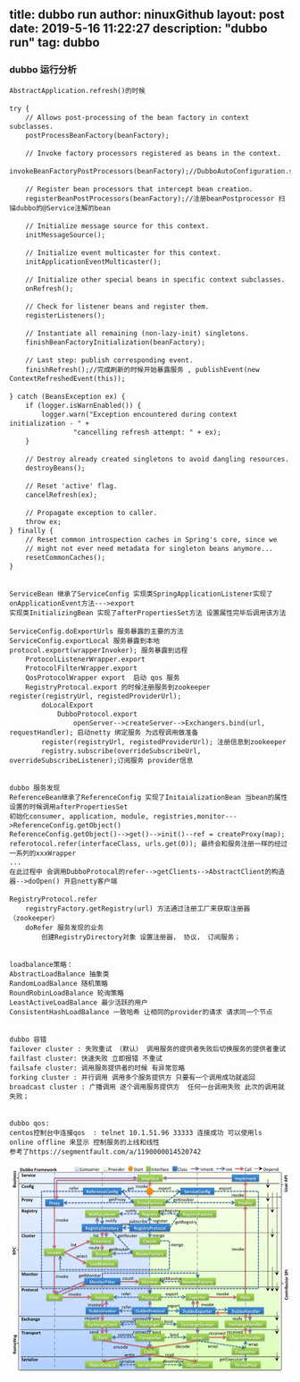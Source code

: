 title: dubbo run
author: ninuxGithub
layout: post
date: 2019-5-16 11:22:27
description: "dubbo run"
tag: dubbo
---

### dubbo 运行分析
    AbstractApplication.refresh()的时候        
        
    try {
        // Allows post-processing of the bean factory in context subclasses.
        postProcessBeanFactory(beanFactory);
        
        // Invoke factory processors registered as beans in the context.
        invokeBeanFactoryPostProcessors(beanFactory);//DubboAutoConfiguration.serviceAnnotationBeanPostProcessor()

        // Register bean processors that intercept bean creation.
        registerBeanPostProcessors(beanFactory);//注册beanPostprocessor 扫描dubbo的@Service注解的bean

        // Initialize message source for this context.
        initMessageSource();

        // Initialize event multicaster for this context.
        initApplicationEventMulticaster();

        // Initialize other special beans in specific context subclasses.
        onRefresh();

        // Check for listener beans and register them.
        registerListeners();

        // Instantiate all remaining (non-lazy-init) singletons.
        finishBeanFactoryInitialization(beanFactory);

        // Last step: publish corresponding event.
        finishRefresh();//完成刷新的时候开始暴露服务 , publishEvent(new ContextRefreshedEvent(this));
        
    } catch (BeansException ex) {
        if (logger.isWarnEnabled()) {
            logger.warn("Exception encountered during context initialization - " +
                    "cancelling refresh attempt: " + ex);
        }

        // Destroy already created singletons to avoid dangling resources.
        destroyBeans();

        // Reset 'active' flag.
        cancelRefresh(ex);

        // Propagate exception to caller.
        throw ex;
    } finally {
        // Reset common introspection caches in Spring's core, since we
        // might not ever need metadata for singleton beans anymore...
        resetCommonCaches();
    }
    
    
    ServiceBean 继承了ServiceConfig 实现类SpringApplicationListener实现了onApplicationEvent方法--->export
    实现类InitializingBean 实现了afterPropertiesSet方法 设置属性完毕后调用该方法
    
    ServiceConfig.doExportUrls 服务暴露的主要的方法
    ServiceConfig.exportLocal 服务暴露到本地
    protocol.export(wrapperInvoker); 服务暴露到远程
        ProtocolListenerWrapper.export
        ProtocolFilterWrapper.export 
        QosProtocolWrapper export  启动 qos 服务
        RegistryProtocal.export 的时候注册服务到zookeeper  register(registryUrl, registedProviderUrl);
            doLocalExport 
                DubboProtocol.export
                    openServer-->createServer-->Exchangers.bind(url, requestHandler); 启动netty 绑定服务 为远程调用做准备
            register(registryUrl, registedProviderUrl); 注册信息到zookeeper
            registry.subscribe(overrideSubscribeUrl, overrideSubscribeListener);订阅服务 provider信息 
    
    
    dubbo 服务发现
    ReferenceBean继承了ReferenceConfig 实现了InitaializationBean 当bean的属性设置的时候调用afterPropertiesSet
    初始化consumer, application, module, registries,monitor--->ReferenceConfig.getObject() 
    ReferenceConfig.getObject()-->get()-->init()--ref = createProxy(map);
    referotocol.refer(interfaceClass, urls.get(0)); 最终会和服务注册一样的经过一系列的xxxWrapper
    ...
    在此过程中 会调用DubboProtocal的refer-->getClients-->AbstractClient的构造器-->doOpen() 开启netty客户端
    
    RegistryProtocol.refer
        registryFactory.getRegistry(url) 方法通过注册工厂来获取注册器 （zookeeper）
        doRefer 服务发现的业务
            创建RegistryDirectory对象 设置注册器， 协议， 订阅服务；
        
    
    loadbalance策略： 
    AbstractLoadBalance 抽象类
    RandomLoadBalance 随机策略
    RoundRobinLoadBalance 轮询策略
    LeastActiveLoadBalance 最少活跃的用户
    ConsistentHashLoadBalance 一致哈希 让相同的provider的请求 请求同一个节点
    
    
    dubbo 容错
    failover cluster : 失败重试 （默认） 调用服务的提供者失败后切换服务的提供者重试
    failfast cluster: 快速失败 立即报错 不重试
    failsafe cluster: 调用服务提供者的时候 有异常忽略
    forking cluster : 并行调用 调用多个服务提供方 只要有一个调用成功就返回
    broadcast cluster : 广播调用 逐个调用服务提供方  任何一台调用失败 此次的调用就失败；
    
    
    dubbo qos:
    centos控制台中连接qos  : telnet 10.1.51.96 33333 连接成功 可以使用ls  online offline 来显示 控制服务的上线和线性
    参考了https://segmentfault.com/a/1190000014520742
    
    
![img dubbo 调用](/images/posts/dubbo-framework.jpg)    
    
 